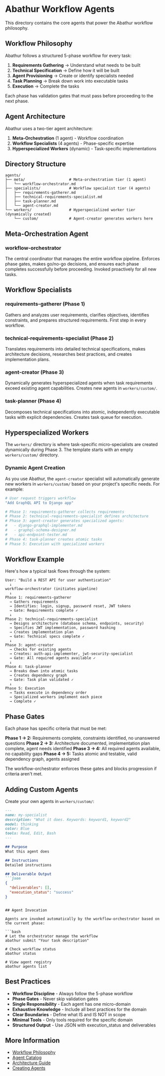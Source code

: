 # Abathur Workflow Agents

This directory contains the core agents that power the Abathur workflow philosophy.

## Workflow Philosophy

Abathur follows a structured 5-phase workflow for every task:

1. **Requirements Gathering** → Understand what needs to be built
2. **Technical Specification** → Define how it will be built
3. **Agent Provisioning** → Create or identify specialists needed
4. **Task Planning** → Break down work into executable tasks
5. **Execution** → Complete the tasks

Each phase has validation gates that must pass before proceeding to the next phase.

## Agent Architecture

Abathur uses a two-tier agent architecture:

1. **Meta-Orchestration** (1 agent) - Workflow coordination
2. **Workflow Specialists** (4 agents) - Phase-specific expertise
3. **Hyperspecialized Workers** (dynamic) - Task-specific implementations

## Directory Structure

```
agents/
├── meta/                    # Meta-orchestration tier (1 agent)
│   └── workflow-orchestrator.md
├── specialists/             # Workflow specialist tier (4 agents)
│   ├── requirements-gatherer.md
│   ├── technical-requirements-specialist.md
│   ├── task-planner.md
│   └── agent-creator.md
└── workers/                 # Hyperspecialized worker tier (dynamically created)
    └── custom/              # Agent-creator generates workers here
```

## Meta-Orchestration Agent

### workflow-orchestrator
The central coordinator that manages the entire workflow pipeline. Enforces phase gates, makes go/no-go decisions, and ensures each phase completes successfully before proceeding. Invoked proactively for all new tasks.

## Workflow Specialists

### requirements-gatherer (Phase 1)
Gathers and analyzes user requirements, clarifies objectives, identifies constraints, and prepares structured requirements. First step in every workflow.

### technical-requirements-specialist (Phase 2)
Translates requirements into detailed technical specifications, makes architecture decisions, researches best practices, and creates implementation plans.

### agent-creator (Phase 3)
Dynamically generates hyperspecialized agents when task requirements exceed existing agent capabilities. Creates new agents in `workers/custom/`.

### task-planner (Phase 4)
Decomposes technical specifications into atomic, independently executable tasks with explicit dependencies. Creates task queue for execution.

## Hyperspecialized Workers

The `workers/` directory is where task-specific micro-specialists are created dynamically during Phase 3. The template starts with an empty `workers/custom/` directory.

### Dynamic Agent Creation

As you use Abathur, the `agent-creator` specialist will automatically generate new workers in `workers/custom/` based on your project's specific needs. For example:

```bash
# User request triggers workflow
"Add GraphQL API to Django app"

# Phase 1: requirements-gatherer collects requirements
# Phase 2: technical-requirements-specialist defines architecture
# Phase 3: agent-creator generates specialized agents:
#   - django-graphql-implementer.md
#   - graphql-schema-designer.md
#   - api-endpoint-tester.md
# Phase 4: task-planner creates atomic tasks
# Phase 5: Execution with specialized workers
```

## Workflow Example

Here's how a typical task flows through the system:

```
User: "Build a REST API for user authentication"
  ↓
workflow-orchestrator (initiates pipeline)
  ↓
Phase 1: requirements-gatherer
  → Gathers requirements
  → Identifies: login, signup, password reset, JWT tokens
  → Gate: Requirements complete ✓
  ↓
Phase 2: technical-requirements-specialist
  → Designs architecture (database schema, endpoints, security)
  → Specifies JWT implementation, password hashing
  → Creates implementation plan
  → Gate: Technical specs complete ✓
  ↓
Phase 3: agent-creator
  → Checks for existing agents
  → Creates: auth-api-implementer, jwt-security-specialist
  → Gate: All required agents available ✓
  ↓
Phase 4: task-planner
  → Breaks down into atomic tasks
  → Creates dependency graph
  → Gate: Task plan validated ✓
  ↓
Phase 5: Execution
  → Tasks execute in dependency order
  → Specialized workers implement each piece
  → Complete ✓
```

## Phase Gates

Each phase has specific criteria that must be met:

**Phase 1 → 2:** Requirements complete, constraints identified, no unanswered questions
**Phase 2 → 3:** Architecture documented, implementation plan complete, agent needs identified
**Phase 3 → 4:** All required agents available, no capability gaps
**Phase 4 → 5:** Tasks atomic and testable, valid dependency graph, agents assigned

The workflow-orchestrator enforces these gates and blocks progression if criteria aren't met.

## Adding Custom Agents

Create your own agents in `workers/custom/`:

```markdown
---
name: my-specialist
description: "What it does. Keywords: keyword1, keyword2"
model: thinking
color: Blue
tools: Read, Edit, Bash
---

## Purpose
What this agent does

## Instructions
Detailed instructions

## Deliverable Output
```json
{
  "deliverables": [],
  "execution_status": "success"
}
```
```

## Agent Invocation

Agents are invoked automatically by the workflow-orchestrator based on the current phase:

```bash
# Let the orchestrator manage the workflow
abathur submit "Your task description"

# Check workflow status
abathur status

# View agent registry
abathur agents list
```

## Best Practices

- **Workflow Discipline** - Always follow the 5-phase workflow
- **Phase Gates** - Never skip validation gates
- **Single Responsibility** - Each agent has one micro-domain
- **Exhaustive Knowledge** - Include all best practices for the domain
- **Clear Boundaries** - Define what IS and IS NOT in scope
- **Minimal Tools** - Only tools required for the specific domain
- **Structured Output** - Use JSON with execution_status and deliverables

## More Information

- [Workflow Philosophy](https://github.com/odgrim/abathur-swarm/blob/main/docs/workflow.md)
- [Agent Catalog](https://github.com/odgrim/abathur-swarm/blob/main/AGENT_CATALOG.md)
- [Architecture Guide](https://github.com/odgrim/abathur-swarm/blob/main/docs/architecture.md)
- [Creating Agents](https://github.com/odgrim/abathur-swarm/blob/main/docs/creating-agents.md)
